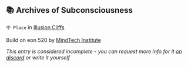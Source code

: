 ## 📚 Archives of Subconsciousness

`🪧 Place` in [Illusion Cliffs](<https://zeithalt.github.io/r/illusion_cliffs.html>)

Build on eon 520 by [MindTech Institute](<https://zeithalt.github.io/r/mindtech_institute.html>)

_This entry is considered incomplete - you can request more info for it [on discord](<https://discord.com/channels/562910943848169472/1173922660489633802>) or write it yourself_

